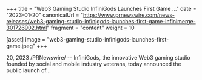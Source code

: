 +++
title = "Web3 Gaming Studio InfiniGods Launches First Game ..."
date = "2023-01-20"
canonicalUrl = "https://www.prnewswire.com/news-releases/web3-gaming-studio-infinigods-launches-first-game-infinimerge-301726902.html"
fragment = "content"
weight = 10

[asset]
    image = "web3-gaming-studio-infinigods-launches-first-game.jpeg"
+++

20, 2023 /PRNewswire/ -- InfiniGods, the innovative Web3 gaming studio 
founded by social and mobile industry veterans, today announced the public 
launch of...
